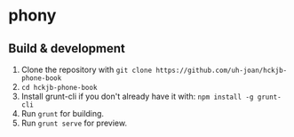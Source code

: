 # phony

## Build & development

1. Clone the repository with `git clone https://github.com/uh-joan/hckjb-phone-book`
2. `cd hckjb-phone-book`
3. Install grunt-cli if you don't already have it with: `npm install -g grunt-cli`
4. Run `grunt` for building.
5. Run `grunt serve` for preview.
